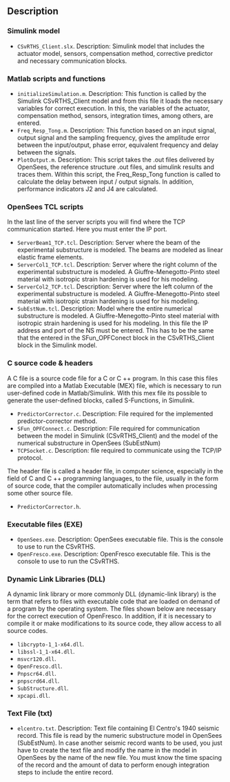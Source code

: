 ## Description

### Simulink model

- `CSvRTHS_Client.slx`. Description: Simulink model that includes the actuator model, sensors, compensation method, corrective predictor and necessary communication blocks.

### Matlab scripts and functions

- `initializeSimulation.m`. Description: This function is called by the Simulink CSvRTHS_Client model and from this file it loads the necessary variables for correct execution. In this, the variables of the actuator, compensation method, sensors, integration times, among others, are entered.
- `Freq_Resp_Tong.m`. Description: This function based on an input signal, output signal and the sampling frequency, gives the amplitude error between the input/output, phase error, equivalent frequency and delay between the signals.
- `PlotOutput.m`. Description: This script takes the .out files delivered by OpenSees, the reference structure .out files, and simulink results and traces them. Within this script, the Freq_Resp_Tong function is called to calculate the delay between input / output signals. In addition, performance indicators J2 and J4 are calculated.

### OpenSees TCL scripts

In the last line of the server scripts you will find where the TCP communication started. Here you must enter the IP port.

- `ServerBeam1_TCP.tcl`. Description: Server where the beam of the experimental substructure is modeled. The beams are modeled as linear elastic frame elements. 
- `ServerCol1_TCP.tcl`. Description: Server where the right column of the experimental substructure is modeled. A Giuffre-Menegotto-Pinto steel material with isotropic strain hardening is used for his modeling.
- `ServerCol2_TCP.tcl`. Description: Server where the left column of the experimental substructure is modeled. A Giuffre-Menegotto-Pinto steel material with isotropic strain hardening is used for his modeling.
- `SubEstNum.tcl`. Description: Model where the entire numerical substructure is modeled. A Giuffre-Menegotto-Pinto steel material with isotropic strain hardening is used for his modeling. In this file the IP address and port of the NS must be entered. This has to be the same that the entered in the SFun_OPFConect block in the CSvRTHS_Client block in the Simulink model.

### C source code & headers

A C file is a source code file for a C or C ++ program. In this case this files are compiled into a Matlab Executable (MEX) file, which is necessary to run user-defined code in Matlab/Simulink. With this mex file its possible to generate the user-defined blocks, called S-Functions, in Simulink.

- `PredictorCorrector.c`. Description: File required for the implemented predictor-corrector method.
- `SFun_OPFConnect.c`. Description: File required for communication between the model in Simulink (CSvRTHS_Client) and the model of the numerical substructure in OpenSees (SubEstNum)
- `TCPSocket.c`. Description: file required to communicate using the TCP/IP protocol.

The header file is called a header file, in computer science, especially in the field of C and C ++ programming languages, to the file, usually in the form of source code, that the compiler automatically includes when processing some other source file.

- `PredictorCorrector.h`.

### Executable files (EXE)

- `OpenSees.exe`. Description: OpenSees executable file. This is the console to use to run the CSvRTHS.
- `OpenFresco.exe`. Description: OpenFresco executable file. This is the console to use to run the CSvRTHS.

### Dynamic Link Libraries (DLL)

A dynamic link library or more commonly DLL (dynamic-link library) is the term that refers to files with executable code that are loaded on demand of a program by the operating system. The files shown below are necessary for the correct execution of OpenFresco. In addition, if it is necessary to compile it or make modifications to its source code, they allow access to all source codes.

- `libcrypto-1_1-x64.dll`.
- `libssl-1_1-x64.dll`.
- `msvcr120.dll`.
- `OpenFresco.dll`.
- `Pnpscr64.dll`.
- `pnpscrd64.dll`.
- `SubStructure.dll`.
- `xpcapi.dll`.

### Text File (txt)

- `elcentro.txt`. Description: Text file containing El Centro's 1940 seismic record. This file is read by the numeric substructure model in OpenSees (SubEstNum). In case another seismic record wants to be used, you just have to create the text file and modify the name in the model in OpenSees by the name of the new file. You must know the time spacing of the record and the amount of data to perform enough integration steps to include the entire record.
